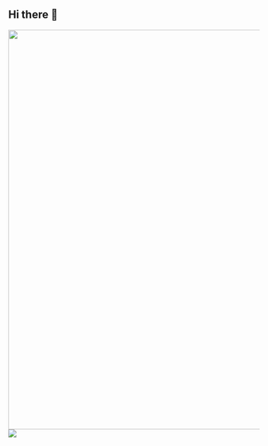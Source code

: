 ## Hi there 👋
<img width="800" src="https://github-readme-activity-graph.vercel.app/graph?username=phtcloud-dev&theme=github-compact&hide_border=true&area=true" />
<img align="center" src="https://github-readme-stats.vercel.app/api/wakatime?username=phtcloud-dev&theme=transparent&hide_border=true&layout=compact&langs_count=22" />
<!--
**phtcloud-dev/phtcloud-dev** is a ✨ _special_ ✨ repository because its `README.md` (this file) appears on your GitHub profile.

Here are some ideas to get you started:

- 🔭 I’m currently working on ...
- 🌱 I’m currently learning ...
- 👯 I’m looking to collaborate on ...
- 🤔 I’m looking for help with ...
- 💬 Ask me about ...
- 📫 How to reach me: ...
- 😄 Pronouns: ...
- ⚡ Fun fact: ...
-->
